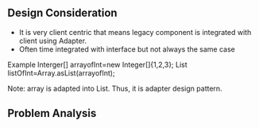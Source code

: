 ## Design Consideration ##
- It is very client centric that means legacy component is integrated with client using Adapter.
- Often time integrated with interface but not always the same case

Example
Interger[] arrayofInt=new Integer[]{1,2,3};
List<Integer> listOfInt=Array.asList(arrayofInt);

Note: array is adapted into List. Thus, it is adapter design pattern.


## Problem Analysis ##